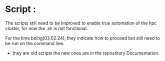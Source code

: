 # Script : 
The scripts still need to be improved to enable true automation of the hpc cluster, for now the .sh is not fonctional.

For the time being(03.02.24), they indicate how to proceed but still need to be run on the command line. 
* they are old scripts the new ones are in the repostitory Documentation.
